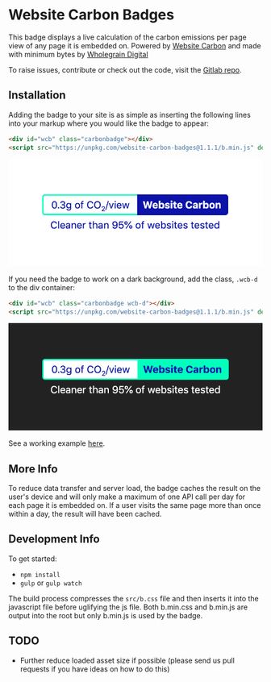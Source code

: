 # Website Carbon Badges

This badge displays a live calculation of the carbon emissions per page view of any page it is embedded on. Powered by [Website Carbon](https://websitecarbon.com) and made with minimum bytes by [Wholegrain Digital](https://wholegraindigital.com)

To raise issues, contribute or check out the code, visit the [Gitlab repo](https://gitlab.com/wholegrain/website-carbon-badges/).

## Installation
Adding the badge to your site is as simple as inserting the following lines into your markup where you would like the badge to appear:

```html
<div id="wcb" class="carbonbadge"></div>
<script src="https://unpkg.com/website-carbon-badges@1.1.1/b.min.js" defer></script>
```

![Badge - Light Version](./public/badge-light.png "Badge - Light Version")

If you need the badge to work on a dark background, add the class, `.wcb-d` to the div container:

```html
<div id="wcb" class="carbonbadge wcb-d"></div>
<script src="https://unpkg.com/website-carbon-badges@1.1.1/b.min.js" defer></script>
```

![Badge - Dark Version](./public/badge-dark.png "Badge - Dark Version")

See a working example [here](./light.html).

## More Info

To reduce data transfer and server load, the badge caches the result on the user's device and will only make a maximum of one API call per day for each page it is embedded on. If a user visits the same page more than once within a day, the result will have been cached.


## Development Info
To get started:
- `npm install`
- `gulp` or `gulp watch`

The build process compresses the `src/b.css` file and then inserts it into the javascript file before uglifying the js file. Both b.min.css and b.min.js are output into the root but only b.min.js is used by the badge.

## TODO
- Further reduce loaded asset size if possible (please send us pull requests if you have ideas on how to do this)
